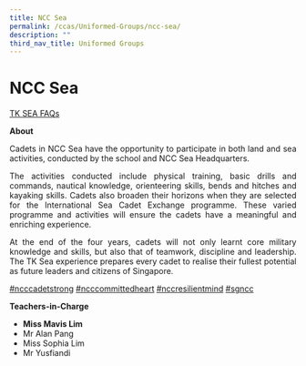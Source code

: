 ```yaml
---
title: NCC Sea
permalink: /ccas/Uniformed-Groups/ncc-sea/
description: ""
third_nav_title: Uniformed Groups
---
```

# NCC Sea

[TK SEA FAQs](/files/CCAs/TK-SEA-FAQs.pdf)

**About**

<p style="text-align: justify;">Cadets in NCC Sea have the opportunity to participate in both land and sea activities, conducted by the school and NCC Sea Headquarters.</p>

<p style="text-align: justify;">The activities conducted include physical training, basic drills and commands, nautical knowledge, orienteering skills, bends and hitches and kayaking skills. Cadets also broaden their horizons when they are selected for the International Sea Cadet Exchange programme. These varied programme and activities will ensure the cadets have a meaningful and enriching experience.</p>

<p style="text-align: justify;">At the end of the four years, cadets will not only learnt core military knowledge and skills, but also that of teamwork, discipline and leadership. The TK Sea experience prepares every cadet to realise their fullest potential as future leaders and citizens of Singapore.</p>

[#ncccadetstrong](https://www.facebook.com/hashtag/ncccadetstrong?__eep__=6&__cft__[0]=AZVN9D8fmXGqADTMeLKSGXIDbbHliMh7oDDn6bGcYo1fHdUMkuEsATeY5GBNJL1DTbRPFaU8hiU2DYI_352BoDQeXv_G78T9q6xHFW20_ToDvTL1wdeqz1Pb170N7Awl29rIqXH-J9hjKfdnsR0Rir8Jov7TPGMWoIzrBv1fAfP2cg-Y2Z-R_VwrIUwbqvi3HHs&__tn__=*NK-R) [#ncccommittedheart](https://www.facebook.com/hashtag/ncccommittedheart?__eep__=6&__cft__[0]=AZVN9D8fmXGqADTMeLKSGXIDbbHliMh7oDDn6bGcYo1fHdUMkuEsATeY5GBNJL1DTbRPFaU8hiU2DYI_352BoDQeXv_G78T9q6xHFW20_ToDvTL1wdeqz1Pb170N7Awl29rIqXH-J9hjKfdnsR0Rir8Jov7TPGMWoIzrBv1fAfP2cg-Y2Z-R_VwrIUwbqvi3HHs&__tn__=*NK-R) [#nccresilientmind](https://www.facebook.com/hashtag/nccresilientmind?__eep__=6&__cft__[0]=AZVN9D8fmXGqADTMeLKSGXIDbbHliMh7oDDn6bGcYo1fHdUMkuEsATeY5GBNJL1DTbRPFaU8hiU2DYI_352BoDQeXv_G78T9q6xHFW20_ToDvTL1wdeqz1Pb170N7Awl29rIqXH-J9hjKfdnsR0Rir8Jov7TPGMWoIzrBv1fAfP2cg-Y2Z-R_VwrIUwbqvi3HHs&__tn__=*NK-R) [#sgncc](https://www.facebook.com/hashtag/sgncc?__eep__=6&__cft__[0]=AZVN9D8fmXGqADTMeLKSGXIDbbHliMh7oDDn6bGcYo1fHdUMkuEsATeY5GBNJL1DTbRPFaU8hiU2DYI_352BoDQeXv_G78T9q6xHFW20_ToDvTL1wdeqz1Pb170N7Awl29rIqXH-J9hjKfdnsR0Rir8Jov7TPGMWoIzrBv1fAfP2cg-Y2Z-R_VwrIUwbqvi3HHs&__tn__=*NK-R)

**Teachers-in-Charge**

*   **Miss Mavis Lim**
*   Mr Alan Pang
*   Miss Sophia Lim
*   Mr Yusfiandi